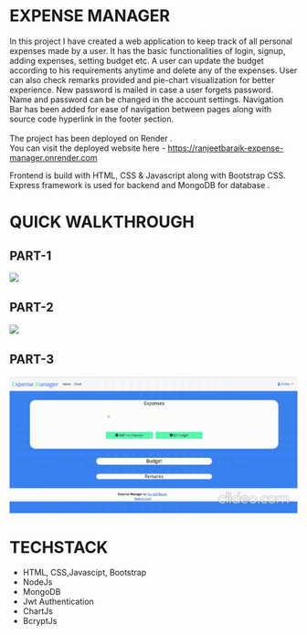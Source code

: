 # EXPENSE MANAGER

In this project I have created a web application to keep track of all personal expenses made by a user. It has the basic functionalities of login, signup, adding expenses, setting budget etc. A user can update the budget according to his requirements anytime and delete any of the expenses. User can also check remarks provided and pie-chart visualization for better experience.
New password is mailed in case a user forgets password. Name and password can be changed in the account settings.
Navigation Bar has been added for ease of navigation between pages along with source code hyperlink in the footer section.
<br>
<br>
The project has been deployed on Render .<br>
You can visit the deployed website here - <u>https://ranjeetbaraik-expense-manager.onrender.com</u> <br>

Frontend is build with HTML, CSS & Javascript along with Bootstrap CSS.<br>
Express framework is used for backend and MongoDB for database . 
<br>

# QUICK WALKTHROUGH

## PART-1
![](https://github.com/anadi45/ExpenseManager/blob/master/preview/1.gif)

## PART-2
![](https://github.com/anadi45/ExpenseManager/blob/master/preview/2.gif)

## PART-3
![](https://github.com/anadi45/ExpenseManager/blob/master/preview/3.gif)


# TECHSTACK
- HTML, CSS,Javascipt, Bootstrap
- NodeJs
- MongoDB
- Jwt Authentication
- ChartJs
- BcryptJs
